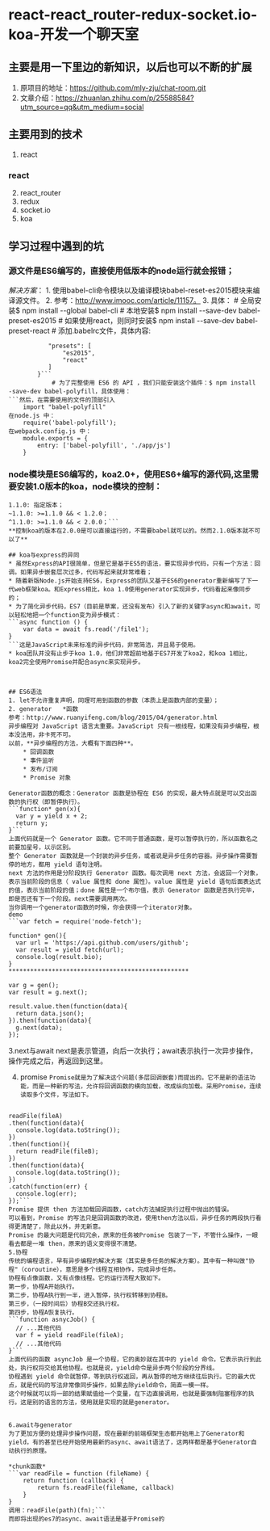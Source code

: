 <!-- README.MD -->
# react-react_router-redux-socket.io-koa-开发一个聊天室
## 主要是用一下里边的新知识，以后也可以不断的扩展
1. 原项目的地址：https://github.com/mly-zju/chat-room.git
2. 文章介绍：https://zhuanlan.zhihu.com/p/25588584?utm_source=qq&utm_medium=social

## 主要用到的技术
1. react
### react

2. react_router
3. redux
4. socket.io
5. koa




## 学习过程中遇到的坑
### 源文件是ES6编写的，直接使用低版本的node运行就会报错；
*解决方案*：
	1. 使用babel-cli命令模块以及编译模块babel-reset-es2015模块来编译源文件。
	2. 参考：http://www.imooc.com/article/11157。
	3. 具体：
	# 全局安装$ npm install --global babel-cli
			 # 本地安装$ npm install --save-dev babel-preset-es2015
			 # 如果使用react，则同时安装$ npm install --save-dev babel-preset-react
			 # 添加.babelrc文件，具体内容:
```.babelrc 文件内容：{
	       "presets": [
	           "es2015",
	           "react"
	       ] 
	    }```
			# 为了完整使用 ES6 的 API ，我们只能安装这个插件：$ npm install -save-dev babel-polyfill，具体使用：
```然后，在需要使用的文件的顶部引入
    import "babel-polyfill"
在node.js 中：
    require('babel-polyfill');
在webpack.config.js 中：
    module.exports = {
        entry: ['babel-polyfill', './app/js']
    }
```
### node模块是ES6编写的，koa2.0+，使用ES6+编写的源代码,这里需要安装1.0版本的koa，node模块的控制：
```*: 任意版本；
1.1.0: 指定版本；
~1.1.0: >=1.1.0 && < 1.2.0；
^1.1.0: >=1.1.0 && < 2.0.0；```         
**控制koa的版本在2.0.0是可以直接运行的，不需要babel就可以的。然而2.1.0版本就不可以了**

## koa与express的异同
* 虽然Express的API很简单，但是它是基于ES5的语法，要实现异步代码，只有一个方法：回调。如果异步嵌套层次过多，代码写起来就非常难看；
* 随着新版Node.js开始支持ES6，Express的团队又基于ES6的generator重新编写了下一代web框架koa。和Express相比，koa 1.0使用generator实现异步，代码看起来像同步的；
* 为了简化异步代码，ES7（目前是草案，还没有发布）引入了新的关键字async和await，可以轻松地把一个function变为异步模式：
```async function () {
    var data = await fs.read('/file1');
}
```这是JavaScript未来标准的异步代码，非常简洁，并且易于使用。
* koa团队并没有止步于koa 1.0，他们非常超前地基于ES7开发了koa2，和koa 1相比，koa2完全使用Promise并配合async来实现异步。



## ES6语法
1. let不允许重复声明，同理可用到函数的参数（本质上是函数内部的变量）；
2. generator   *函数
参考：http://www.ruanyifeng.com/blog/2015/04/generator.html
异步编程对 JavaScript 语言太重要。JavaScript 只有一根线程，如果没有异步编程，根本没法用，非卡死不可。
以前，**异步编程的方法，大概有下面四种**。
	* 回调函数
	* 事件监听
	* 发布/订阅
	* Promise 对象

Generator函数的概念：Generator 函数是协程在 ES6 的实现，最大特点就是可以交出函数的执行权（即暂停执行）。
```function* gen(x){
  var y = yield x + 2;
  return y;
}```
上面代码就是一个 Generator 函数。它不同于普通函数，是可以暂停执行的，所以函数名之前要加星号，以示区别。
整个 Generator 函数就是一个封装的异步任务，或者说是异步任务的容器。异步操作需要暂停的地方，都用 yield 语句注明。
next 方法的作用是分阶段执行 Generator 函数。每次调用 next 方法，会返回一个对象，表示当前阶段的信息（ value 属性和 done 属性）。value 属性是 yield 语句后面表达式的值，表示当前阶段的值；done 属性是一个布尔值，表示 Generator 函数是否执行完毕，即是否还有下一个阶段。next需要调用两次。
当你调用一个generator函数的时候，你会获得一个iterator对象。
demo
```var fetch = require('node-fetch');

function* gen(){
  var url = 'https://api.github.com/users/github';
  var result = yield fetch(url);
  console.log(result.bio);
}
**************************************************

var g = gen();
var result = g.next();

result.value.then(function(data){
  return data.json();
}).then(function(data){
  g.next(data);
});
```

3.next与await
next是表示管道，向后一次执行；await表示执行一次异步操作，操作完成之后，再返回到这里。

4. promise
```Promise就是为了解决这个问题(多层回调嵌套)而提出的。它不是新的语法功能，而是一种新的写法，允许将回调函数的横向加载，改成纵向加载。采用Promise，连续读取多个文件，写法如下。```
```var readFile = require('fs-readfile-promise');

readFile(fileA)
.then(function(data){
  console.log(data.toString());
})
.then(function(){
  return readFile(fileB);
})
.then(function(data){
  console.log(data.toString());
})
.catch(function(err) {
  console.log(err);
});```
Promise 提供 then 方法加载回调函数，catch方法捕捉执行过程中抛出的错误。
可以看到，Promise 的写法只是回调函数的改进，使用then方法以后，异步任务的两段执行看得更清楚了，除此以外，并无新意。
Promise 的最大问题是代码冗余，原来的任务被Promise 包装了一下，不管什么操作，一眼看去都是一堆 then，原来的语义变得很不清楚。
5.协程
传统的编程语言，早有异步编程的解决方案（其实是多任务的解决方案）。其中有一种叫做"协程"（coroutine），意思是多个线程互相协作，完成异步任务。
协程有点像函数，又有点像线程。它的运行流程大致如下。
第一步，协程A开始执行。
第二步，协程A执行到一半，进入暂停，执行权转移到协程B。
第三步，（一段时间后）协程B交还执行权。
第四步，协程A恢复执行。
```function asnycJob() {
  // ...其他代码
  var f = yield readFile(fileA);
  // ...其他代码
}```
上面代码的函数 asyncJob 是一个协程，它的奥妙就在其中的 yield 命令。它表示执行到此处，执行权将交给其他协程。也就是说，yield命令是异步两个阶段的分界线。
协程遇到 yield 命令就暂停，等到执行权返回，再从暂停的地方继续往后执行。它的最大优点，就是代码的写法非常像同步操作，如果去除yield命令，简直一模一样。
这个时候就可以将一部的结果赋值给一个变量，在下边直接调用，也就是要强制阻塞程序的执行。这是别的语言的方法，使用就是实现的就是generator。


6.await与generator
为了更加方便的处理异步操作问题，现在最新的前端框架生态都开始用上了Generator和yield，有的甚至已经开始使用最新的async、await语法了，这两样都是基于Generator自动执行的原理。

*chunk函数*
```var readFile = function (fileName) {
    return function (callback) {
        return fs.readFile(fileName, callback)
    }
}
调用：readFile(path)(fn);```
而即将出现的es7的async、await语法是基于Promise的